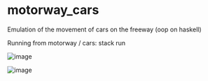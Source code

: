 # motorway_cars
Emulation of the movement of cars on the freeway (oop on haskell)


Running from motorway / cars: stack run

![image](https://user-images.githubusercontent.com/65042772/111275010-b9ebc080-8646-11eb-98f6-af8935d9c82f.png)

![image](https://user-images.githubusercontent.com/65042772/111275037-c1ab6500-8646-11eb-8a76-d4a88458548f.png)

